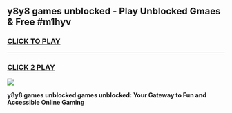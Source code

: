 
## y8y8 games unblocked - Play Unblocked Gmaes & Free #m1hyv
<h3>
<a href="https://news.freeplayer.one?title=y8y8_games_unblocked&ref=26F">CLICK TO PLAY</a></h3>
<hr>

<h3>
<a href="https://news.freeplayer.one?title=y8y8_games_unblocked&ref=26F">CLICK 2 PLAY</a>
  
</h3>

<a href="https://news.freeplayer.one?title=y8y8_games_unblocked&ref=26F/"><img src="https://clearcache.store/games.png"></a>


**y8y8 games unblocked games unblocked: Your Gateway to Fun and Accessible Online Gaming**
